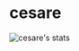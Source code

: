 # cesare
![cesare's stats](https://github-readme-stats.vercel.app/api?username=Cesare12&show_icons=true&theme=radical)
